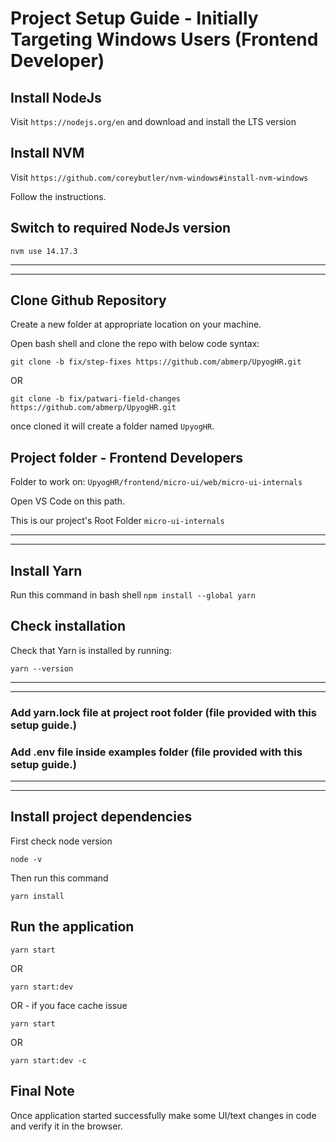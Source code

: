 # Project Setup Guide - Initially Targeting Windows Users (Frontend Developer)

## Install NodeJs

Visit `https://nodejs.org/en` and download and install the LTS version

## Install NVM

Visit `https://github.com/coreybutler/nvm-windows#install-nvm-windows`

Follow the instructions.

## Switch to required NodeJs version
`nvm use 14.17.3`

---
---

## Clone Github Repository 

Create a new folder at appropriate location on your machine.

Open bash shell and clone the repo with below code syntax:

`git clone -b fix/step-fixes https://github.com/abmerp/UpyogHR.git`

OR

`git clone -b fix/patwari-field-changes https://github.com/abmerp/UpyogHR.git`

once cloned it will create a folder named `UpyogHR`.

## Project folder - Frontend Developers

Folder to work on: `UpyogHR/frontend/micro-ui/web/micro-ui-internals`

Open VS Code on this path.

This is our project's Root Folder `micro-ui-internals`

---
---

## Install Yarn

Run this command in bash shell `npm install --global yarn`

## Check installation

Check that Yarn is installed by running:

`yarn --version`

---
---

### Add yarn.lock file at project root folder (file provided with this setup guide.)

### Add .env file inside examples folder (file provided with this setup guide.)

---
---

## Install project dependencies

First check node version

`node -v`

Then run this command

`yarn install`

## Run the application

`yarn start`

OR

`yarn start:dev`

OR - if you face cache issue 

`yarn start`

OR

`yarn start:dev -c`


## Final Note

Once application started successfully make some UI/text changes in code and verify it in the browser.
